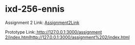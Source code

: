 # ixd-256-ennis


Assignment 2 Link: [Assignment2Link](assignment%202/)

Prototype Link:[ http://127.0.0.1:3000/assignment 2/index.html](http://127.0.0.1:3000/assignment%202/index.html)http://127.0.0.1:3000/assignment%202/index.html
